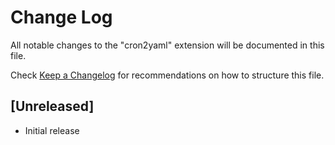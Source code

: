 # Change Log
All notable changes to the "cron2yaml" extension will be documented in this file.

Check [Keep a Changelog](http://keepachangelog.com/) for recommendations on how to structure this file.

## [Unreleased]
- Initial release